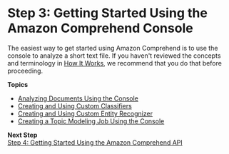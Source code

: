 # Step 3: Getting Started Using the Amazon Comprehend Console<a name="get-started-console"></a>

The easiest way to get started using Amazon Comprehend is to use the console to analyze a short text file\. If you haven't reviewed the concepts and terminology in [How It Works](how-it-works.md), we recommend that you do that before proceeding\.

**Topics**
+ [Analyzing Documents Using the Console](get-started-console-analysis.md)
+ [Creating and Using Custom Classifiers](getting-started-document-classification.md)
+ [Creating and Using Custom Entity Recognizer](getting-started-custom-entity-recognizer.md)
+ [Creating a Topic Modeling Job Using the Console](getting-started-console-topics.md)

**Next Step**  
[Step 4: Getting Started Using the Amazon Comprehend API](get-started-api.md)